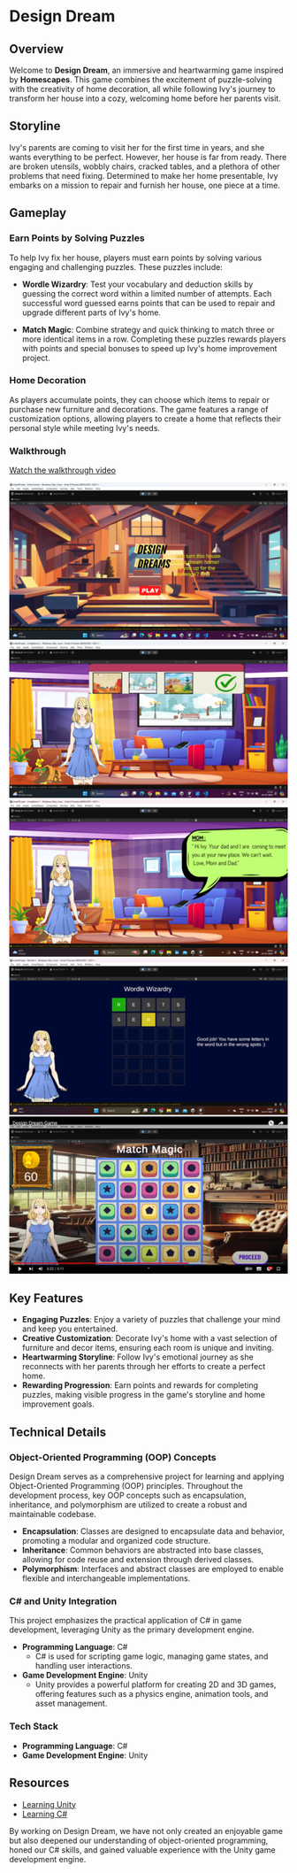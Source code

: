 # Design Dream

## Overview

Welcome to **Design Dream**, an immersive and heartwarming game inspired by **Homescapes**. This game combines the excitement of puzzle-solving with the creativity of home decoration, all while following Ivy's journey to transform her house into a cozy, welcoming home before her parents visit.

## Storyline

Ivy's parents are coming to visit her for the first time in years, and she wants everything to be perfect. However, her house is far from ready. There are broken utensils, wobbly chairs, cracked tables, and a plethora of other problems that need fixing. Determined to make her home presentable, Ivy embarks on a mission to repair and furnish her house, one piece at a time.

## Gameplay

### Earn Points by Solving Puzzles

To help Ivy fix her house, players must earn points by solving various engaging and challenging puzzles. These puzzles include:

- **Wordle Wizardry**: Test your vocabulary and deduction skills by guessing the correct word within a limited number of attempts. Each successful word guessed earns points that can be used to repair and upgrade different parts of Ivy's home.

- **Match Magic**: Combine strategy and quick thinking to match three or more identical items in a row. Completing these puzzles rewards players with points and special bonuses to speed up Ivy's home improvement project.

### Home Decoration

As players accumulate points, they can choose which items to repair or purchase new furniture and decorations. The game features a range of customization options, allowing players to create a home that reflects their personal style while meeting Ivy's needs.

### Walkthrough

[Watch the walkthrough video](https://youtu.be/ee0m1sj10mU?si=jxq9xzwLz5aN0XXQ)



![game](dd1.png)
![game](dd2.png)
![game](dd3.png)
![game](wordle1.png)
![game](match1.png)


## Key Features

- **Engaging Puzzles**: Enjoy a variety of puzzles that challenge your mind and keep you entertained.
- **Creative Customization**: Decorate Ivy's home with a vast selection of furniture and decor items, ensuring each room is unique and inviting.
- **Heartwarming Storyline**: Follow Ivy's emotional journey as she reconnects with her parents through her efforts to create a perfect home.
- **Rewarding Progression**: Earn points and rewards for completing puzzles, making visible progress in the game's storyline and home improvement goals.

## Technical Details

### Object-Oriented Programming (OOP) Concepts

Design Dream serves as a comprehensive project for learning and applying Object-Oriented Programming (OOP) principles. Throughout the development process, key OOP concepts such as encapsulation, inheritance, and polymorphism are utilized to create a robust and maintainable codebase.

- **Encapsulation**: Classes are designed to encapsulate data and behavior, promoting a modular and organized code structure.
- **Inheritance**: Common behaviors are abstracted into base classes, allowing for code reuse and extension through derived classes.
- **Polymorphism**: Interfaces and abstract classes are employed to enable flexible and interchangeable implementations.

### C# and Unity Integration

This project emphasizes the practical application of C# in game development, leveraging Unity as the primary development engine.

- **Programming Language**: C#
  - C# is used for scripting game logic, managing game states, and handling user interactions.
- **Game Development Engine**: Unity
  - Unity provides a powerful platform for creating 2D and 3D games, offering features such as a physics engine, animation tools, and asset management.

### Tech Stack

- **Programming Language**: C#
- **Game Development Engine**: Unity


## Resources

- [Learning Unity](https://docs.unity3d.com/Manual/index.html)
- [Learning C#](https://docs.microsoft.com/en-us/dotnet/csharp/)

By working on Design Dream, we have not only created an enjoyable game but also deepened our understanding of object-oriented programming, honed our C# skills, and gained valuable experience with the Unity game development engine.
